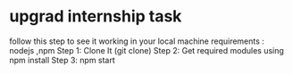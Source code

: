 # upgrad internship task
follow this step to see it working in your local machine
requirements : nodejs ,npm 
Step 1:  Clone It (git clone)
Step 2:  Get required modules using npm install
Step 3:  npm start
